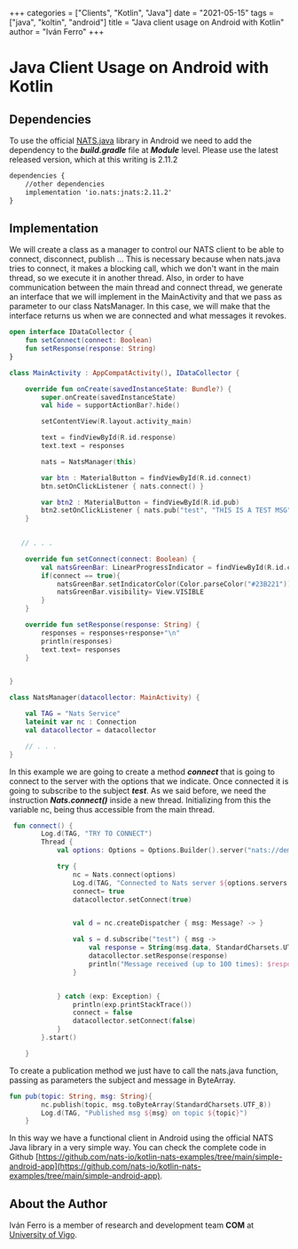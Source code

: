 +++
categories = ["Clients", "Kotlin", "Java"]
date = "2021-05-15"
tags = ["java", "koltin", "android"]
title = "Java client usage on Android with Kotlin"
author = "Iván Ferro"
+++
# Java Client Usage on Android with Kotlin

## Dependencies
To use the official [NATS.java](https://github.com/nats-io/nats.java) library in Android we need to add the dependency to the ***build.gradle*** file at ***Module*** level. Please use the latest released version, which at this writing is 2.11.2

```xml
dependencies {
    //other dependencies
    implementation 'io.nats:jnats:2.11.2'
}
```

## Implementation

We will create a class as a manager to control our NATS client to be able to connect, disconnect, publish ... This is necessary because when nats.java tries to connect, it makes a blocking call, which we don't want in the main thread, so we execute it in another thread. Also, in order to have communication between the main thread and connect thread, we generate an interface that we will implement in the MainActivity and that we pass as parameter to our class NatsManager. In this case, we will make that the interface returns us when we are connected and what messages it revokes.

```kotlin
open interface IDataCollector {
    fun setConnect(connect: Boolean)
    fun setResponse(response: String)
}

class MainActivity : AppCompatActivity(), IDataCollector {

    override fun onCreate(savedInstanceState: Bundle?) {
        super.onCreate(savedInstanceState)
        val hide = supportActionBar?.hide()

        setContentView(R.layout.activity_main)

        text = findViewById(R.id.response)
        text.text = responses

        nats = NatsManager(this)

        var btn : MaterialButton = findViewById(R.id.connect)
        btn.setOnClickListener { nats.connect() }

        var btn2 : MaterialButton = findViewById(R.id.pub)
        btn2.setOnClickListener { nats.pub("test", "THIS IS A TEST MSG") }
    }

   
   // . . . 

    override fun setConnect(connect: Boolean) {
        val natsGreenBar: LinearProgressIndicator = findViewById(R.id.connectIndicator)
        if(connect == true){
            natsGreenBar.setIndicatorColor(Color.parseColor("#23B221"))
            natsGreenBar.visibility= View.VISIBLE
        }
    }

    override fun setResponse(response: String) {
        responses = responses+response+"\n"
        println(responses)
        text.text= responses
    }


}

```

```kotlin
class NatsManager(datacollector: MainActivity) {

    val TAG = "Nats Service"
    lateinit var nc : Connection
    val datacollector = datacollector

    // . . . 
}

```

In this example we are going to create a method ***connect*** that is going to connect to the server with the options that we indicate. Once connected it is going to subscribe to the subject ***test***. As we said before, we need the instruction ***Nats.connect()*** inside a new thread. Initializing from this the variable nc, being thus accessible from the main thread.

```kotlin
 fun connect() {
        Log.d(TAG, "TRY TO CONNECT")
        Thread {
            val options: Options = Options.Builder().server("nats://demo.nats.io:4222").build()

            try {
                nc = Nats.connect(options)
                Log.d(TAG, "Connected to Nats server ${options.servers.first()}")
                connect= true
                datacollector.setConnect(true)


                val d = nc.createDispatcher { msg: Message? -> }

                val s = d.subscribe("test") { msg ->
                    val response = String(msg.data, StandardCharsets.UTF_8)
                    datacollector.setResponse(response)
                    println("Message received (up to 100 times): $response")
                }


            } catch (exp: Exception) {
                println(exp.printStackTrace())
                connect = false
                datacollector.setConnect(false)
            }
        }.start()

    }
```

To create a publication method we just have to call the nats.java function, passing as parameters the subject and message in ByteArray.

```kotlin
fun pub(topic: String, msg: String){
        nc.publish(topic, msg.toByteArray(StandardCharsets.UTF_8))
        Log.d(TAG, "Published msg ${msg} on topic ${topic}")
    }
```

In this way we have a functional client in Android using the official NATS Java library in a very simple way.
You can check the complete code in Github [https://github.com/nats-io/kotlin-nats-examples/tree/main/simple-android-app](https://github.com/nats-io/kotlin-nats-examples/tree/main/simple-android-app).

## About the Author

Iván Ferro is a member of research and development team **COM** at [University of Vigo](https://www.uvigo.gal/).


